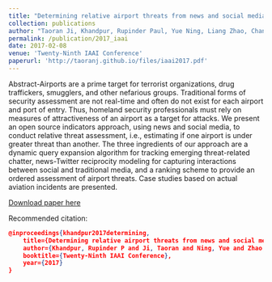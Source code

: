 ```yaml
---
title: "Determining relative airport threats from news and social media"
collection: publications
author: "Taoran Ji, Khandpur, Rupinder Paul, Yue Ning, Liang Zhao, Chang-Tien Lu, Erik R. Smith, Christopher Adams, and Naren Ramakrishnan."
permalink: /publication/2017_iaai
date: 2017-02-08
venue: 'Twenty-Ninth IAAI Conference'
paperurl: 'http://taoranj.github.io/files/iaai2017.pdf'
---
```


Abstract-Airports are a prime target for terrorist organizations, drug traffickers, smugglers, and other nefarious groups. Traditional forms of security assessment are not real-time and often do not exist for each airport and port of entry. Thus, homeland security professionals must rely on measures of attractiveness of an airport as a target for attacks. We present an open source indicators approach, using news and social media, to conduct relative threat assessment, i.e., estimating if one airport is under greater threat than another. The three ingredients of our approach are a dynamic query expansion algorithm for tracking emerging threat-related chatter, news-Twitter reciprocity modeling for capturing interactions between social and traditional media, and a ranking scheme to provide an ordered assessment of airport threats. Case studies based on actual aviation incidents are presented.

[Download paper here](http://taoranj.github.io/files/iaai2017.pdf)

Recommended citation:
```json
@inproceedings{khandpur2017determining,
    title={Determining relative airport threats from news and social media},
    author={Khandpur, Rupinder P and Ji, Taoran and Ning, Yue and Zhao, Liang and Lu, Chang-Tien and Smith, Erik R and Adams, Christopher and Ramakrishnan, Naren},
    booktitle={Twenty-Ninth IAAI Conference},
    year={2017}
}
```
